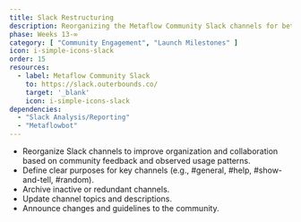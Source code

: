 ```yaml
---
title: Slack Restructuring
description: Reorganizing the Metaflow Community Slack channels for better organization and collaboration.
phase: Weeks 13-∞
category: [ "Community Engagement", "Launch Milestones" ]
icon: i-simple-icons-slack
order: 15
resources:
  - label: Metaflow Community Slack
    to: https://slack.outerbounds.co/
    target: '_blank'
    icon: i-simple-icons-slack
dependencies:
  - "Slack Analysis/Reporting"
  - "Metaflowbot"
---
```


- Reorganize Slack channels to improve organization and collaboration based on community feedback and observed usage
  patterns.
- Define clear purposes for key channels (e.g., #general, #help, #show-and-tell, #random).
- Archive inactive or redundant channels.
- Update channel topics and descriptions.
- Announce changes and guidelines to the community.
